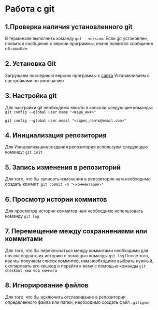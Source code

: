 # Работа с git
## 1.Проверка наличия установленного git
В терминале выполнить команду ```got --version```. Если git установлен, появится сообщение о версии программы, иначе появится сообщение об ошибке.

## 2. Установка Git
Загружаем последнюю версию программы с [сайта](https://git-scm.com/download/mac)
Устанавливаем с настройками по умолчанию
## 3. Настройка git
Для настройки git необходимо ввести в консоли следующие команды:
```git config --global user.name "<ваше_имя>"```

```git config --global user.email "<адрес_почты@email.com>"```

## 4. Инициализация репозитория
Для Инициализации/создания репозитория используем следующую команду:
```git init```
## 5. Запись изменения в репозиторий
Для того, что бы записать изменения в репозитории нам необходимо создать коммит:
```git commit -m "<комментарий>"```

## 6. Просмотр истории коммитов
Для просмотра истории коммитов нам необходимо использовать команду ```git log```

## 7. Перемещение между сохраннениями или коммитами
Для того, что бы переключаться между коммитами необходимо для начала поднять их историю с помощью команды ```git log``` После того, как мы получаем список коммитов, нам необходимо выбрать нужный, скопировать его хешкод и перейти к нему с помощью команды ```git checkout хеш код коммита```

## 8. Игнорирование файлов
Для того, что бы исключить отслеживание в репозитории определенного файла или папки, необходимо создать файл ```.gitignor```